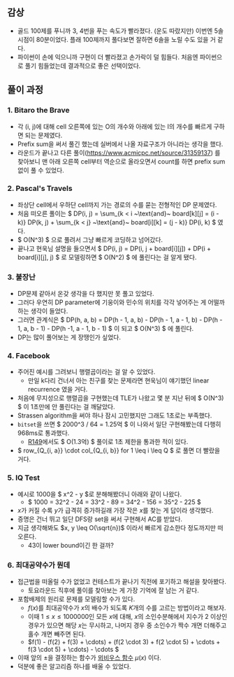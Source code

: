 ## 감상

- 골드 100제를 푸니까 3, 4번을 푸는 속도가 빨라졌다. (운도 따랐지만) 이번엔 5솔 시점이 80분이었다. 플래 100제까지 풀다보면 잘하면 6솔을 노릴 수도 있을 거 같다.
- 파이썬이 손에 익으니까 구현이 더 빨라졌고 손가락이 덜 힘들다. 처음엔 파이썬으로 풀기 힘들었는데 결과적으로 좋은 선택이었다.

## 풀이 과정

### 1. Bitaro the Brave

- 각 (i, j)에 대해 cell 오른쪽에 있는 O의 개수와 아래에 있는 I의 개수를 빠르게 구하면 되는 문제였다.
- Prefix sum을 써서 풀긴 했는데 실버에서 나올 자료구조가 아니라는 생각을 했다.
- 라운드가 끝나고 다른 풀이(https://www.acmicpc.net/source/31359137) 를 찾아보니 맨 아래 오른쪽 cell부터 역순으로 올라오면서 count를 하면 prefix sum 없이 풀 수 있었다.

### 2. Pascal's Travels

- 좌상단 cell에서 우하단 cell까지 가는 경로의 수를 묻는 전형적인 DP 문제였다.
- 처음 떠오른 풀이는 $ DP(i, j) = \sum_{k < i ~\text{and}~ board[k][j] = (i - k)} DP(k, j) + \sum_{k < j} ~\text{and}~ board[i][k] = (j - k)} DP(i, k) $ 였다.
- $ O(N^3) $ 으로 풀려서 그냥 빠르게 코딩하고 넘어갔다.
- 끝나고 현욱님 설명을 들으면서 $ DP(i, j) = DP(i, j + board[i][j]) + DP(i + board[i][j], j) $ 로 모델링하면 $ O(N^2) $ 에 풀린다는 걸 알게 됐다.

### 3. 불장난

- DP문제 같아서 온갖 생각을 다 했지만 못 풀고 있었다.
- 그러다 우연히 DP parameter에 기웅이와 민수의 위치를 각각 넣어주는 게 어떨까 하는 생각이 들었다.
- 그러면 관계식은 $ DP(h, a, b) = DP(h - 1, a, b) - DP(h - 1, a - 1, b) - DP(h - 1, a, b - 1) - DP(h -1, a - 1, b - 1) $ 이 되고 $ O(N^3) $ 에 풀린다.
- DP는 많이 풀어보는 게 장땡인가 싶었다.

### 4. Facebook

- 주어진 예시를 그려보니 행렬곱이라는 걸 알 수 있었다.
  - 만일 k다리 건너서 아는 친구를 찾는 문제라면 현욱님이 얘기했던 linear recurrence 였을 거다.
- 처음에 무지성으로 행렬곱을 구현했는데 TLE가 나왔고 몇 분 지난 뒤에 $ O(N^3) $ 이 1초만에 안 풀린다는 걸 깨달았다.
- Strassen algorithm을 써야 하나 잠시 고민했지만 그래도 1초로는 부족했다.
- `bitset`을 쓰면 $ 2000^3 / 64 = 1.25억 $ 이 나와서 일단 구현해봤는데 다행히 968ms로 통과했다.
  - [R149](https://github.com/prompt412/saturday-round-editorial/blob/main/Round149(2022-05-14)/%EC%9D%B4%EC%84%9D%EC%9B%90/review.md#4-%EC%97%B0%EC%82%B0-%EC%B5%9C%EB%8C%80%EB%A1%9C)에서도 $ O(1.3억) $ 풀이로 1초 제한을 통과한 적이 있다.
- $ row_{Q_{i, a}} \cdot col_{Q_{i, b}} for 1 \leq i \leq Q $ 로 풀면 더 빨랐을 거다.

### 5. IQ Test

- 예시로 1000을 $ x^2 - y $로 분해해봤더니 아래와 같이 나왔다.
  - $ 1000 = 32^2 - 24 = 33^2 - 89 = 34^2 - 156 = 35^2 - 225 $
- $x$가 커질 수록 $y$가 급격히 증가하길래 가장 작은 $x$를 찾는 게 답이라 생각했다.
- 증명은 건너 뛰고 일단 DFS랑 set을 써서 구현해서 AC를 받았다.
- 지금 생각해봐도 $x, y \leq O(\sqrt{n})$ 이라서 빠르게 감소한다 정도까지만 떠오른다.
  - 43이 lower bound이긴 한 걸까?

### 6. 최대공약수가 뭔데

- 접근법을 떠올릴 수가 없었고 컨테스트가 끝나기 직전에 포기하고 해설을 찾아봤다.
  - 토요라운드 직후에 풀이를 찾아보는 게 가장 기억에 잘 남는 거 같다.
- 포함배제의 원리로 문제를 모델링할 수가 있다.
  - $f(x)$를 최대공약수가 $x$의 배수가 되도록 $K$개의 수를 고르는 방법이라고 해보자.
  - 이때 $1 \leq x \leq 1000000$인 모든 $x$에 대해, $x$의 소인수분해에서 지수가 2 이상인 경우가 있으면 해당 $x$는 무시하고, 나머지 경우 중 소인수가 짝수 개면 더해주고 홀수 개면 빼주면 된다.
  - $f(1) - (f(2) + f(3) + \cdots) + (f(2 \cdot 3) + f(2 \cdot 5) + \cdots + f(3 \cdot 5) + \cdots) - \cdots $
- 이때 앞의 $\pm$을 결정하는 함수가 [뫼비우스 함수](https://ohgym.tistory.com/19) $\mu(x)$ 이다.
- 덕분에 좋은 알고리즘 하나를 배울 수 있었다.
